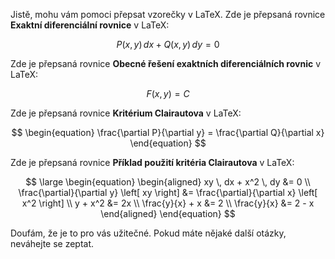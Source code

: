 Jistě, mohu vám pomoci přepsat vzorečky v LaTeX. Zde je přepsaná rovnice **Exaktní diferenciální rovnice** v LaTeX:

$$
\begin{equation}
P(x,y) \, dx + Q(x,y) \, dy = 0
\end{equation} 
$$

Zde je přepsaná rovnice **Obecné řešení exaktních diferenciálních rovnic** v LaTeX:

$$
\begin{equation}
F(x,y) = C
\end{equation}
$$

Zde je přepsaná rovnice **Kritérium Clairautova** v LaTeX:

$$
\begin{equation}
\frac{\partial P}{\partial y} = \frac{\partial Q}{\partial x}
\end{equation}
$$

Zde je přepsaná rovnice **Příklad použití kritéria Clairautova** v LaTeX:

$$
\large
\begin{equation}
\begin{aligned}
xy \, dx + x^2 \, dy &= 0 \\
\frac{\partial}{\partial y} \left[ xy \right] &= \frac{\partial}{\partial x} \left[ x^2 \right] \\
y + x^2 &= 2x \\
\frac{y}{x} + x &= 2 \\
\frac{y}{x} &= 2 - x
\end{aligned}
\end{equation}
$$

Doufám, že je to pro vás užitečné. Pokud máte nějaké další otázky, neváhejte se zeptat.